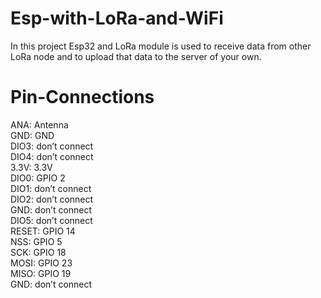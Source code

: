 # Esp-with-LoRa-and-WiFi
In this project Esp32 and LoRa module is used to receive data from other LoRa node and to upload that data to the server of your own.

# Pin-Connections
ANA: Antenna                           
GND: GND                      
DIO3: don’t connect                      
DIO4: don’t connect                 
3.3V: 3.3V                
DIO0: GPIO 2                    
DIO1: don’t connect                 
DIO2: don’t connect                   
GND: don’t connect                 
DIO5: don’t connect                  
RESET: GPIO 14                         
NSS: GPIO 5                 
SCK: GPIO 18                 
MOSI: GPIO 23                 
MISO: GPIO 19                  
GND: don’t connect
